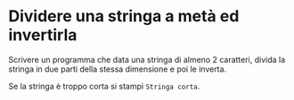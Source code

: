 # Dividere una stringa a metà ed invertirla

Scrivere un programma che data una stringa di almeno 2 caratteri, divida la stringa in due parti della stessa dimensione
e poi le inverta.

Se la stringa è troppo corta si stampi `Stringa corta`.